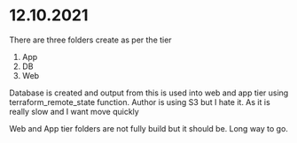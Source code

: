 # 12.10.2021

There are three folders create as per the tier

1. App
2. DB
3. Web

Database is created and output from this is used into web and app tier using terraform_remote_state function.
Author is using S3 but I hate it. As it is really slow and I want move quickly

Web and App tier folders are not fully build but it should be. Long way to go.